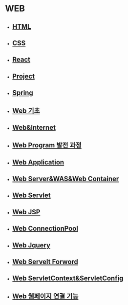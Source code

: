 # WEB

- ## [HTML](./HTML)

- ## [CSS](./CSS)

- ## [React](./React)

- ## [Project](./Project)

- ## [Spring](./Spring)



- ## [Web 기초](./Web_기초.md)

- ## [Web&Internet](./Web&Internet.md)

- ## [Web Program 발전 과정](./Web_Web_Program_history.md)

- ## [Web Application](./Web_Web_Application.md)

- ## [Web Server&WAS&Web Container](./Web_Web_Server&WAS&Web_Container.md)

- ## [Web Servlet](./Web_Servlet.md)

- ## [Web JSP](./Web_JSP.md)

- ## [Web ConnectionPool](./Web_ConnectionPool.md)

- ## [Web Jquery](./Web_Jquery.md)

- ## [Web Servelt Forword](./Web_Servlet_Forward)

- ## [Web ServletContext&ServletConfig](./Web_ServletContext_ServletConfig.md)

- ## [Web 웹페이지 연결 기능](./Web_웹_페이지_연결_기능.md)

